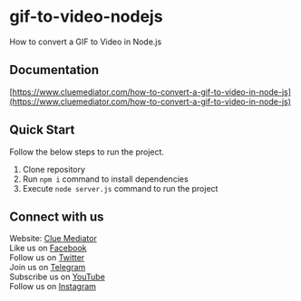 # gif-to-video-nodejs

How to convert a GIF to Video in Node.js

## Documentation

[https://www.cluemediator.com/how-to-convert-a-gif-to-video-in-node-js](https://www.cluemediator.com/how-to-convert-a-gif-to-video-in-node-js)

## Quick Start

Follow the below steps to run the project.

1. Clone repository
2. Run `npm i` command to install dependencies
3. Execute `node server.js` command to run the project

## Connect with us

Website: [Clue Mediator](https://www.cluemediator.com)  
Like us on [Facebook](https://www.facebook.com/thecluemediator)  
Follow us on [Twitter](https://twitter.com/cluemediator)  
Join us on [Telegram](https://t.me/cluemediator)  
Subscribe us on [YouTube](https://www.youtube.com/ClueMediator)  
Follow us on [Instagram](https://www.instagram.com/clue_mediator)